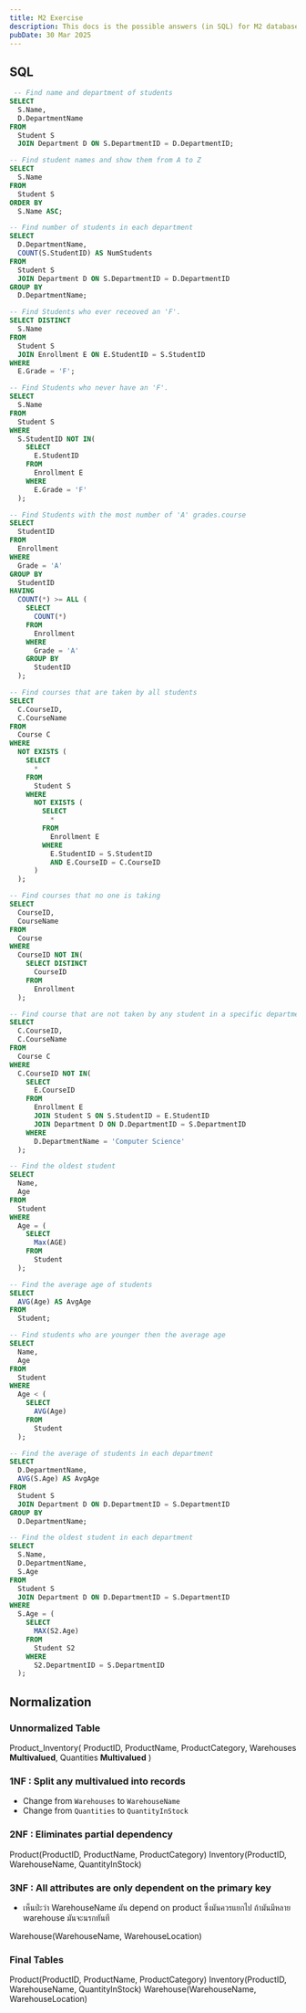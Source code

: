 ```yaml
---
title: M2 Exercise
description: This docs is the possible answers (in SQL) for M2 database exercise
pubDate: 30 Mar 2025
---
```


## SQL

```sql
 -- Find name and department of students
SELECT
  S.Name,
  D.DepartmentName
FROM
  Student S
  JOIN Department D ON S.DepartmentID = D.DepartmentID;

-- Find student names and show them from A to Z
SELECT
  S.Name
FROM
  Student S
ORDER BY
  S.Name ASC;

-- Find number of students in each department
SELECT
  D.DepartmentName,
  COUNT(S.StudentID) AS NumStudents
FROM
  Student S
  JOIN Department D ON S.DepartmentID = D.DepartmentID
GROUP BY
  D.DepartmentName;

-- Find Students who ever receoved an 'F'.
SELECT DISTINCT
  S.Name
FROM
  Student S
  JOIN Enrollment E ON E.StudentID = S.StudentID
WHERE
  E.Grade = 'F';

-- Find Students who never have an 'F'.
SELECT
  S.Name
FROM
  Student S
WHERE
  S.StudentID NOT IN(
    SELECT
      E.StudentID
    FROM
      Enrollment E
    WHERE
      E.Grade = 'F'
  );

-- Find Students with the most number of 'A' grades.course
SELECT
  StudentID
FROM
  Enrollment
WHERE
  Grade = 'A'
GROUP BY
  StudentID
HAVING
  COUNT(*) >= ALL (
    SELECT
      COUNT(*)
    FROM
      Enrollment
    WHERE
      Grade = 'A'
    GROUP BY
      StudentID
  );

-- Find courses that are taken by all students
SELECT
  C.CourseID,
  C.CourseName
FROM
  Course C
WHERE
  NOT EXISTS (
    SELECT
      *
    FROM
      Student S
    WHERE
      NOT EXISTS (
        SELECT
          *
        FROM
          Enrollment E
        WHERE
          E.StudentID = S.StudentID
          AND E.CourseID = C.CourseID
      )
  );

-- Find courses that no one is taking
SELECT
  CourseID,
  CourseName
FROM
  Course
WHERE
  CourseID NOT IN(
    SELECT DISTINCT
      CourseID
    FROM
      Enrollment
  );

-- Find course that are not taken by any student in a specific department Eg. Computer Science
SELECT
  C.CourseID,
  C.CourseName
FROM
  Course C
WHERE
  C.CourseID NOT IN(
    SELECT
      E.CourseID
    FROM
      Enrollment E
      JOIN Student S ON S.StudentID = E.StudentID
      JOIN Department D ON D.DepartmentID = S.DepartmentID
    WHERE
      D.DepartmentName = 'Computer Science'
  );

-- Find the oldest student
SELECT
  Name,
  Age
FROM
  Student
WHERE
  Age = (
    SELECT
      Max(AGE)
    FROM
      Student
  );

-- Find the average age of students
SELECT
  AVG(Age) AS AvgAge
FROM
  Student;

-- Find students who are younger then the average age
SELECT
  Name,
  Age
FROM
  Student
WHERE
  Age < (
    SELECT
      AVG(Age)
    FROM
      Student
  );

-- Find the average of students in each department
SELECT
  D.DepartmentName,
  AVG(S.Age) AS AvgAge
FROM
  Student S
  JOIN Department D ON D.DepartmentID = S.DepartmentID
GROUP BY
  D.DepartmentName;

-- Find the oldest student in each department
SELECT
  S.Name,
  D.DepartmentName,
  S.Age
FROM
  Student S
  JOIN Department D ON D.DepartmentID = S.DepartmentID
WHERE
  S.Age = (
    SELECT
      MAX(S2.Age)
    FROM
      Student S2
    WHERE
      S2.DepartmentID = S.DepartmentID
  );
```

## Normalization

### Unnormalized Table

Product_Inventory(
	ProductID,
	ProductName,
	ProductCategory,
	Warehouses **Multivalued**,
	Quantities **Multivalued**
)

### 1NF : Split any multivalued into records

- Change from `Warehouses` to `WarehouseName`
- Change from `Quantities` to `QuantityInStock`
### 2NF :  Eliminates partial dependency

Product(ProductID, ProductName, ProductCategory)
Inventory(ProductID, WarehouseName, QuantityInStock)

### 3NF : All attributes are only dependent on the primary key

- เห็นป่ะว่า WarehouseName มัน depend on product ซึ่งมันควรแยกไป ถ้ามันมีหลาย warehouse มันจะนรกทันที

Warehouse(WarehouseName, WarehouseLocation)


### Final Tables

Product(ProductID, ProductName, ProductCategory)
Inventory(ProductID, WarehouseName, QuantityInStock)
Warehouse(WarehouseName, WarehouseLocation)